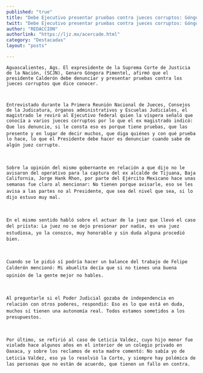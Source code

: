 ```yaml
---
published: "true"
title: "Debe Ejecutivo presentar pruebas contra jueces corruptos: Góngora"
twitt: "Debe Ejecutivo presentar pruebas contra jueces corruptos: Góngora"
author: "REDACCION"
authorlink: "https://ljz.mx/acercade.html"
category: "Destacadas"
layout: "posts"

---
```



  
    Aguascalientes, Ags. El expresidente de la Suprema Corte de Justicia de la Nación, (SCJN), Genaro Góngora Pimentel, afirmó que el presidente Calderón debe denunciar y presentar pruebas contra los jueces corruptos que dice conocer.
  
  
  
    Entrevistado durante la Primera Reunión Nacional de Jueces, Consejos de la Judicatura, órganos administrativos y Escuelas Judiciales, el magistrado le reviró al Ejecutivo federal quien la víspera señaló que conocía a varios jueces corruptos por lo que el ex magistrado indicó: Que los denuncie, si le consta eso es porque tiene pruebas, que las presente y en lugar de decir muchos, que diga quiénes y con qué prueba lo hace, lo que el Presidente debe hacer es denunciar cuando sabe de algún juez corrupto.
  
  
  
    Sobre la opinión del mismo gobernante en relación a que dijo no le avisaron del operativo para la captura del ex alcalde de Tijuana, Baja California, Jorge Hank Rhon, por parte del Ejército Mexicano hace unas semanas fue claro al mencionar: No tienen porque avisarle, eso se les avisa a las partes no al Presidente, que sea del nivel que sea, si lo dijo estuvo muy mal.
  
  
  
    En el mismo sentido habló sobre el actuar de la juez que llevó el caso del priísta: La juez no se dejo presionar por nadie, es una juez estudiosa, yo la conozco, muy honorable y sin duda alguna procedió bien.
  
  
  
    Cuando se le pidió sí podría hacer un balance del trabajo de Felipe Calderón mencionó: Mi abuelita decía que si no tienes una buena opinión de la gente mejor no hables.
  
  
  
    Al preguntarle si el Poder Judicial gozaba de independencia en relación con otros poderes, respondió: Eso es lo que está en duda, muchos sí tienen una autonomía real. Todos estamos sometidos a los presupuestos.
  
  
  
    Por último, se refirió al caso de Leticia Valdez, cuyo hijo menor fue violado hace algunos años en el interior de un colegio privado en Oaxaca, y sobre los reclamos de esta madre comentó: No sabía yo de Leticia Valdez, eso ya lo resolvió la Corte, y siempre hay polémica de las personas que no están de acuerdo, que tienen un fallo en contra.
  

